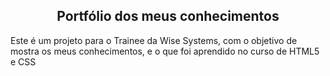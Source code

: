 <div align="center">

## Portfólio dos meus conhecimentos
</div>
Este é um projeto para o Trainee da Wise Systems, com o objetivo de mostra os meus conhecimentos, e o que foi aprendido no curso de HTML5 e CSS


